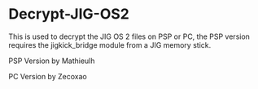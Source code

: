 # Decrypt-JIG-OS2
This is used to decrypt the JIG OS 2 files on PSP or PC, the PSP version requires the jigkick_bridge module from a JIG memory stick.

PSP Version by Mathieulh

PC Version by Zecoxao